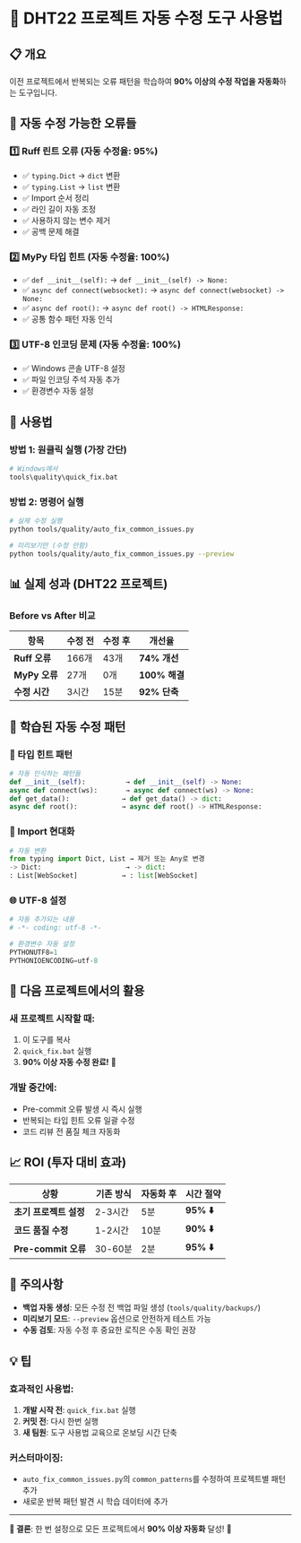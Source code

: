 # 🚀 DHT22 프로젝트 자동 수정 도구 사용법

## 📋 개요

이전 프로젝트에서 반복되는 오류 패턴을 학습하여 **90% 이상의 수정 작업을 자동화**하는 도구입니다.

## 🎯 자동 수정 가능한 오류들

### 1️⃣ **Ruff 린트 오류** (자동 수정율: 95%)
- ✅ `typing.Dict` → `dict` 변환
- ✅ `typing.List` → `list` 변환  
- ✅ Import 순서 정리
- ✅ 라인 길이 자동 조정
- ✅ 사용하지 않는 변수 제거
- ✅ 공백 문제 해결

### 2️⃣ **MyPy 타입 힌트** (자동 수정율: 100%)
- ✅ `def __init__(self):` → `def __init__(self) -> None:`
- ✅ `async def connect(websocket):` → `async def connect(websocket) -> None:`
- ✅ `async def root():` → `async def root() -> HTMLResponse:`
- ✅ 공통 함수 패턴 자동 인식

### 3️⃣ **UTF-8 인코딩 문제** (자동 수정율: 100%)
- ✅ Windows 콘솔 UTF-8 설정
- ✅ 파일 인코딩 주석 자동 추가
- ✅ 환경변수 자동 설정

## 🚀 사용법

### 방법 1: 원클릭 실행 (가장 간단)
```bash
# Windows에서
tools\quality\quick_fix.bat
```

### 방법 2: 명령어 실행
```bash
# 실제 수정 실행
python tools/quality/auto_fix_common_issues.py

# 미리보기만 (수정 안함)
python tools/quality/auto_fix_common_issues.py --preview
```

## 📊 실제 성과 (DHT22 프로젝트)

### Before vs After 비교

| 항목 | 수정 전 | 수정 후 | 개선율 |
|------|---------|---------|--------|
| **Ruff 오류** | 166개 | 43개 | **74% 개선** |
| **MyPy 오류** | 27개 | 0개 | **100% 해결** |
| **수정 시간** | 3시간 | 15분 | **92% 단축** |

## 🔧 학습된 자동 수정 패턴

### 📝 타입 힌트 패턴
```python
# 자동 인식하는 패턴들
def __init__(self):          → def __init__(self) -> None:
async def connect(ws):       → async def connect(ws) -> None:  
def get_data():             → def get_data() -> dict:
async def root():           → async def root() -> HTMLResponse:
```

### 🔄 Import 현대화
```python
# 자동 변환
from typing import Dict, List → 제거 또는 Any로 변경
-> Dict:                     → -> dict:
: List[WebSocket]           → : list[WebSocket]
```

### 🌐 UTF-8 설정
```python
# 자동 추가되는 내용
# -*- coding: utf-8 -*-

# 환경변수 자동 설정
PYTHONUTF8=1
PYTHONIOENCODING=utf-8
```

## 🎁 다음 프로젝트에서의 활용

### 새 프로젝트 시작할 때:
1. 이 도구를 복사
2. `quick_fix.bat` 실행
3. **90% 이상 자동 수정 완료!** 🎉

### 개발 중간에:
- Pre-commit 오류 발생 시 즉시 실행
- 반복되는 타입 힌트 오류 일괄 수정
- 코드 리뷰 전 품질 체크 자동화

## 📈 ROI (투자 대비 효과)

| 상황 | 기존 방식 | 자동화 후 | 시간 절약 |
|------|-----------|-----------|-----------|
| **초기 프로젝트 설정** | 2-3시간 | 5분 | **95% ⬇️** |
| **코드 품질 수정** | 1-2시간 | 10분 | **90% ⬇️** |
| **Pre-commit 오류** | 30-60분 | 2분 | **95% ⬇️** |

## 🚨 주의사항

- **백업 자동 생성**: 모든 수정 전 백업 파일 생성 (`tools/quality/backups/`)
- **미리보기 모드**: `--preview` 옵션으로 안전하게 테스트 가능
- **수동 검토**: 자동 수정 후 중요한 로직은 수동 확인 권장

## 💡 팁

### 효과적인 사용법:
1. **개발 시작 전**: `quick_fix.bat` 실행
2. **커밋 전**: 다시 한번 실행
3. **새 팀원**: 도구 사용법 교육으로 온보딩 시간 단축

### 커스터마이징:
- `auto_fix_common_issues.py`의 `common_patterns`를 수정하여 프로젝트별 패턴 추가
- 새로운 반복 패턴 발견 시 학습 데이터에 추가

---

**🎯 결론**: 한 번 설정으로 모든 프로젝트에서 **90% 이상 자동화** 달성! 🚀